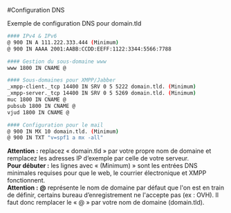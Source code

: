#Configuration DNS

Exemple de configuration DNS pour domain.tld

```bash
#### IPv4 & IPv6
@ 900 IN A 111.222.333.444 (Minimum)
@ 900 IN AAAA 2001:AABB:CCDD:EEFF:1122:3344:5566:7788

#### Gestion du sous-domaine www
www 1800 IN CNAME @

#### Sous-domaines pour XMPP/Jabber
_xmpp-client._tcp 14400 IN SRV 0 5 5222 domain.tld. (Minimum)
_xmpp-server._tcp 14400 IN SRV 0 5 5269 domain.tld. (Minimum)
muc 1800 IN CNAME @
pubsub 1800 IN CNAME @
vjud 1800 IN CNAME @

#### Configuration pour le mail
@ 900 IN MX 10 domain.tld. (Minimum)
@ 900 IN TXT "v=spf1 a mx -all"
```

<div class="alert alert-warning"><b>Attention :</b> replacez « domain.tld » par votre propre nom de domaine et remplacez les adresses IP d’exemple par celle de votre serveur.</div>


<div class="alert alert-info"><b>Pour débuter :</b> les lignes avec « (Minimum) » sont les entrées DNS minimales requises pour que le web, le courrier électronique et XMPP fonctionnent.</div>

<div class="alert alert-warning"><b>Attention :</b> <b>@</b> représente le nom de domaine par défaut que l'on est en train de définir, certains bureau d’enregistrement ne l'accepte pas (ex : OVH). Il faut donc remplacer le « @ » par votre nom de domaine (domain.tld).</div>
